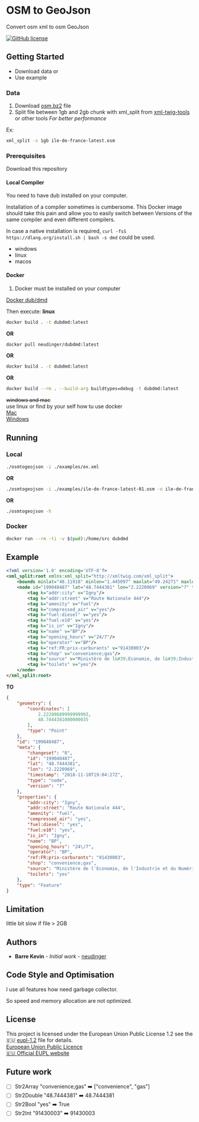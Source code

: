 # OSM to GeoJson

Convert osm xml to osm GeoJson

[![GitHub license](https://img.shields.io/badge/license-EUPL-blue.svg)](https://raw.githubusercontent.com/herotc/hero-rotation/master/LICENSE)

## Getting Started

* Download data
or
* Use example

### Data

1. Download [osm.bz2](http://download.geofabrik.de/) file
2. Split file between 1gb and 2gb chunk with xml_split from [xml-twig-tools](https://packages.ubuntu.com/xenial/all/xml-twig-tools/filelist) or other tools _For better performance_

Ex:

```sh
xml_split -s 1gb ile-de-france-latest.osm
```

### Prerequisites

Download this repository

#### Local Compiler

You need to have dub installed on your computer.

Installation of a compiler sometimes is cumbersome.
This Docker image should take this pain and allow you to easily switch between Versions of the same compiler and even different compilers.

In case a native installation is required, `curl -fsS https://dlang.org/install.sh | bash -s dmd` could be used.

* windows
* linux
* macos

#### Docker

1. Docker must be installed on your computer

[Docker dub/dmd](https://hub.docker.com/r/neudinger/dubdmd)

Then execute:
**linux**

```sh
docker build . -t dubdmd:latest
```

**OR**

```sh
docker pull neudinger/dubdmd:latest
```

**OR**

```sh
docker build . -t dubdmd:latest
```

**OR**

```sh
docker build --rm . --build-arg buildtypes=debug -t dubdmd:latest
```

~~windows and mac~~</br>
use linux or find by your self how tu use docker</br>
[Mac](https://docs.docker.com/docker-for-mac/install/)</br>
[Windows](https://docs.docker.com/docker-for-windows/)


## Running

### Local

```sh
./osmtogeojson -i ./examples/ex.xml
```

**OR**

```sh
./osmtogeojson -i ./examples/ile-de-france-latest-01.osm -o ile-de-france-latest-geo.json
```

**OR**

```sh
./osmtogeojson -h
```

### Docker

```sh
docker run --rm -ti -v $(pwd):/home/src dubdmd
```

## Example

```xml
<?xml version='1.0' encoding='UTF-8'?>
<xml_split:root xmlns:xml_split="http://xmltwig.com/xml_split">
    <bounds minlat="48.11918" minlon="1.445097" maxlat="49.24271" maxlon="3.560409"/>
    <node id="199040487" lat="48.7444381" lon="2.2220969" version="7" timestamp="2018-11-10T19:04:27Z" changeset="0">
        <tag k="addr:city" v="Igny"/>
        <tag k="addr:street" v="Route Nationale 444"/>
        <tag k="amenity" v="fuel"/>
        <tag k="compressed_air" v="yes"/>
        <tag k="fuel:diesel" v="yes"/>
        <tag k="fuel:e10" v="yes"/>
        <tag k="is_in" v="Igny"/>
        <tag k="name" v="BP"/>
        <tag k="opening_hours" v="24/7"/>
        <tag k="operator" v="BP"/>
        <tag k="ref:FR:prix-carburants" v="91430003"/>
        <tag k="shop" v="convenience;gas"/>
        <tag k="source" v="Ministère de l&#39;Economie, de l&#39;Industrie et du Numérique - 08/04/2018"/>
        <tag k="toilets" v="yes"/>
    </node>
</xml_split:root>
```

**TO**

```json
{
    "geometry": {
        "coordinates": [
            2.22209689999999993,
            48.7444381000000035
        ],
        "type": "Point"
    },
    "id": "199040487",
    "meta": {
        "changeset": "0",
        "id": "199040487",
        "lat": "48.7444381",
        "lon": "2.2220969",
        "timestamp": "2018-11-10T19:04:27Z",
        "type": "node",
        "version": "7"
    },
    "properties": {
        "addr:city": "Igny",
        "addr:street": "Route Nationale 444",
        "amenity": "fuel",
        "compressed_air": "yes",
        "fuel:diesel": "yes",
        "fuel:e10": "yes",
        "is_in": "Igny",
        "name": "BP",
        "opening_hours": "24\/7",
        "operator": "BP",
        "ref:FR:prix-carburants": "91430003",
        "shop": "convenience;gas",
        "source": "Ministère de l'Economie, de l'Industrie et du Numérique - 08\/04\/2018",
        "toilets": "yes"
    },
    "type": "Feature"
}
```

## Limitation

little bit slow if file > 2GB

## Authors

* **Barre Kevin** - *Initial work* - [neudinger](https://github.com/neudinger)

## Code Style and Optimisation

I use all features how need garbage collector.

So speed and memory allocation are not optimized.

## License

This project is licensed under the European Union Public License 1.2 see the :eu: [eupl-1.2](https://choosealicense.com/licenses/eupl-1.2/) file for details.</br>
[European Union Public Licence](https://eupl.eu/)</br>
[:eu: Official EUPL website](https://joinup.ec.europa.eu/collection/eupl/eupl-text-11-12)

## Future work

* [ ] Str2Array "convenience;gas" :arrow_right: ["convenience", "gas"]
* [ ] Str2Double "48.7444381" :arrow_right: 48.7444381
* [ ] Str2Bool "yes" :arrow_right: True
* [ ] Str2Int "91430003" :arrow_right: 91430003
